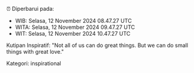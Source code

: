 ⏰ Diperbarui pada:
- WIB: Selasa, 12 November 2024 08.47.27 UTC
- WITA: Selasa, 12 November 2024 09.47.27 UTC
- WIT: Selasa, 12 November 2024 10.47.27 UTC

Kutipan Inspiratif:
"Not all of us can do great things. But we can do small things with great love."


Kategori: inspirational

